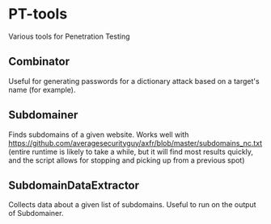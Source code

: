 # PT-tools
Various tools for Penetration Testing

## Combinator
Useful for generating passwords for a dictionary attack based on a target's name (for example).

## Subdomainer
Finds subdomains of a given website. Works well with https://github.com/averagesecurityguy/axfr/blob/master/subdomains_nc.txt (entire runtime is likely to take a while, but it will find most results quickly, and the script allows for stopping and picking up from a previous spot)

## SubdomainDataExtractor
Collects data about a given list of subdomains. Useful to run on the output of Subdomainer.
